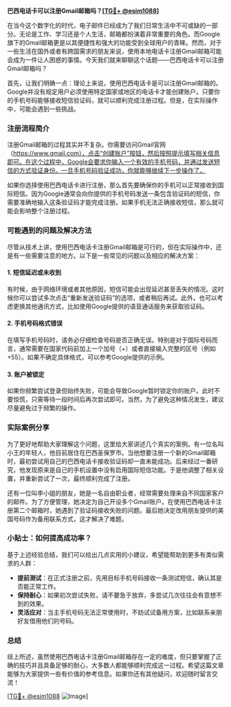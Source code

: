 **巴西电话卡可以注册Gmail邮箱吗？[[TG💪+ @esim1088](https://t.me/s/esim1088)]**

在当今这个数字化的时代，电子邮件已经成为了我们日常生活中不可或缺的一部分。无论是工作、学习还是个人生活，邮箱都扮演着非常重要的角色。而Google旗下的Gmail邮箱更是以其便捷性和强大的功能受到全球用户的青睐。然而，对于一些生活在国外或者有跨国需求的朋友来说，使用本地电话卡注册Gmail邮箱可能会成为一件让人困惑的事情。今天我们就来聊聊这个话题——巴西电话卡可以注册Gmail邮箱吗？

首先，让我们明确一点：理论上来说，使用巴西电话卡是可以注册Gmail邮箱的。Google并没有规定用户必须使用特定国家或地区的电话卡才能创建账户。只要你的手机号码能够接收短信验证码，就可以顺利完成注册过程。但是，在实际操作中，可能会遇到一些挑战。

### 注册流程简介

注册Gmail邮箱的过程其实并不复杂。你需要访问Gmail官网（https://www.gmail.com），点击“创建账户”按钮，然后按照提示填写相关信息即可。在这个过程中，Google会要求你输入一个有效的手机号码，并通过发送短信的方式验证身份。一旦手机号码验证成功，你就能够继续下一步操作了。

如果你选择使用巴西电话卡进行注册，那么首先要确保你的手机可以正常接收到国际短信。因为Google通常会向你提供的手机号码发送一条包含验证码的短信，你需要准确地输入这条验证码才能完成注册。如果手机无法正确接收短信，那么就可能会影响整个注册过程。

### 可能遇到的问题及解决方法

尽管从技术上讲，使用巴西电话卡注册Gmail邮箱是可行的，但在实际操作中，还是有一些需要注意的地方。以下是一些常见的问题以及相应的解决方案：

#### 1. 短信延迟或未收到

有时候，由于网络环境或者其他原因，短信可能会出现延迟甚至丢失的情况。这时候你可以尝试多次点击“重新发送验证码”的选项，或者稍后再试。此外，也可以考虑更换其他通讯方式，比如使用Google提供的语音通话服务来获取验证码。

#### 2. 手机号码格式错误

在填写手机号码时，请务必仔细检查号码是否正确无误。特别是对于国际号码而言，通常需要在国家代码前加上一个加号（+）或者直接输入完整的区号（例如+55）。如果不确定具体格式，可以参考Google提供的示例。

#### 3. 账户被锁定

如果你频繁尝试登录但始终失败，可能会导致Google暂时锁定你的账户。此时不要惊慌，只需等待一段时间后再次尝试即可。当然，为了避免这种情况发生，建议尽量避免过于频繁的操作。

### 实际案例分享

为了更好地帮助大家理解这个问题，这里给大家讲述几个真实的案例。有一位名叫小王的年轻人，他目前居住在巴西圣保罗市。当他想要注册一个新的Gmail邮箱时，最初尝试用自己的巴西电话卡接收验证码却一直未能成功。后来经过一番研究，他发现原来是自己的手机设置中没有启用国际短信功能。于是他调整了相关设置，并重新尝试了一次，最终顺利完成了注册。

还有一位叫李小姐的朋友，她是一名自由职业者，经常需要处理来自不同国家客户的邮件。为了方便管理，她决定为自己开设多个Gmail账户。在使用巴西电话卡注册第二个邮箱时，她遇到了验证码接收失败的问题。最后她决定改用朋友提供的美国号码作为备用联系方式，这才解决了难题。

### 小贴士：如何提高成功率？

基于上述经验总结，我们可以给出几点实用的小建议，希望能帮助到更多有类似需求的人群：

- **提前测试**：在正式注册之前，先用目标手机号码接收一条测试短信，确认其是否能正常工作。
- **保持耐心**：如果初次尝试失败，请不要急于放弃，多尝试几次往往会有意想不到的效果。
- **灵活应对**：当主手机号码无法正常使用时，不妨试试备用方案，比如联系亲朋好友借用他们的号码。

### 总结

综上所述，虽然使用巴西电话卡注册Gmail邮箱存在一定的难度，但只要掌握了正确的技巧并且具备足够的耐心，大多数人都能够顺利完成这一过程。希望这篇文章能够为大家提供一些有价值的参考信息。如果你还有其他疑问，欢迎随时留言交流！

[[TG💪+ @esim1088](https://t.me/s/esim1088) ![Image](https://i.postimg.cc/4NQfJmqS/Snipaste-2025-05-13-00-14-12.png)]